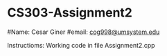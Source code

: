 # CS303-Assignment2
#Name: Cesar Giner
#email: cog998@umsystem.edu

Instructioms: Working code in file Assignment2.cpp
